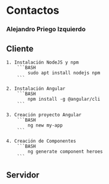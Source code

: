 # Contactos

### Alejandro Priego Izquierdo

## Cliente
    1. Instalación NodeJS y npm
        ```BASH
            sudo apt install nodejs npm
        ```

    2. Instalación Angular
        ```BASH
            npm install -g @angular/cli
        ```

    3. Creación proyecto Angular
        ```BASH
            ng new my-app
        ```

    4. Creación de Componentes
        ```BASH
            ng generate component heroes
        ```


## Servidor
